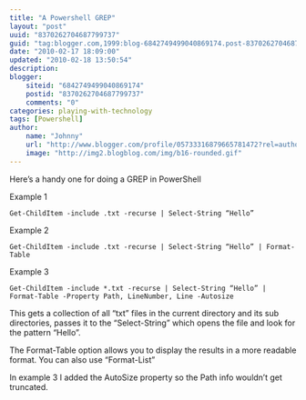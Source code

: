 ```yaml
---
title: "A Powershell GREP"
layout: "post"
uuid: "8370262704687799737"
guid: "tag:blogger.com,1999:blog-6842749499040869174.post-8370262704687799737"
date: "2010-02-17 18:09:00"
updated: "2010-02-18 13:50:54"
description: 
blogger:
    siteid: "6842749499040869174"
    postid: "8370262704687799737"
    comments: "0"
categories: playing-with-technology
tags: [Powershell]
author: 
    name: "Johnny"
    url: "http://www.blogger.com/profile/05733316879665781472?rel=author"
    image: "http://img2.blogblog.com/img/b16-rounded.gif"
---
```



Here’s a handy one for doing a GREP in PowerShell

Example 1

	Get-ChildItem -include .txt -recurse | Select-String “Hello”

Example 2

	Get-ChildItem -include .txt -recurse | Select-String “Hello” | Format-Table
<linebreak>
Example 3

	Get-ChildItem -include *.txt -recurse | Select-String “Hello” | Format-Table -Property Path, LineNumber, Line -Autosize

This gets a collection of all “txt” files in the current directory and its sub directories, passes it to the “Select-String” which opens the file and look for the pattern “Hello”.

The Format-Table option allows you to display the results in a more readable format. You can also use “Format-List”

In example 3 I added the AutoSize property so the Path info wouldn’t get truncated.